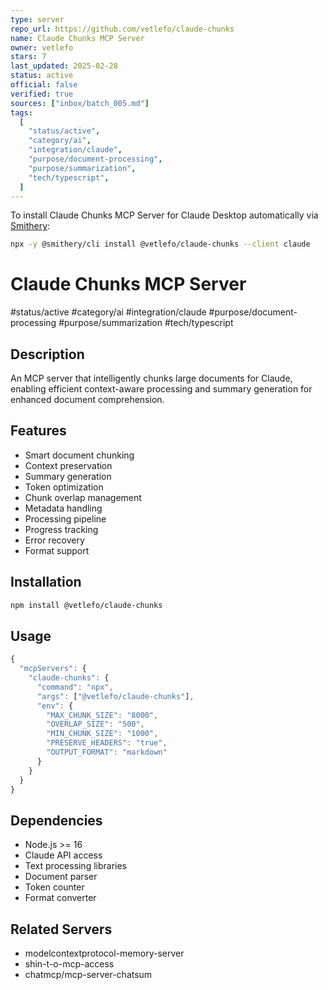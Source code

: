 ```yaml
---
type: server
repo_url: https://github.com/vetlefo/claude-chunks
name: Claude Chunks MCP Server
owner: vetlefo
stars: 7
last_updated: 2025-02-28
status: active
official: false
verified: true
sources: ["inbox/batch_005.md"]
tags:
  [
    "status/active",
    "category/ai",
    "integration/claude",
    "purpose/document-processing",
    "purpose/summarization",
    "tech/typescript",
  ]
---
```


To install Claude Chunks MCP Server for Claude Desktop automatically via [Smithery](https://smithery.ai/server/@vetlefo/claude-chunks):

```bash
npx -y @smithery/cli install @vetlefo/claude-chunks --client claude
```

# Claude Chunks MCP Server

#status/active #category/ai #integration/claude #purpose/document-processing #purpose/summarization #tech/typescript

## Description

An MCP server that intelligently chunks large documents for Claude, enabling efficient context-aware processing and summary generation for enhanced document comprehension.

## Features

- Smart document chunking
- Context preservation
- Summary generation
- Token optimization
- Chunk overlap management
- Metadata handling
- Processing pipeline
- Progress tracking
- Error recovery
- Format support

## Installation

```bash
npm install @vetlefo/claude-chunks
```

## Usage

```javascript
{
  "mcpServers": {
    "claude-chunks": {
      "command": "npx",
      "args": ["@vetlefo/claude-chunks"],
      "env": {
        "MAX_CHUNK_SIZE": "8000",
        "OVERLAP_SIZE": "500",
        "MIN_CHUNK_SIZE": "1000",
        "PRESERVE_HEADERS": "true",
        "OUTPUT_FORMAT": "markdown"
      }
    }
  }
}
```

## Dependencies

- Node.js >= 16
- Claude API access
- Text processing libraries
- Document parser
- Token counter
- Format converter

## Related Servers

- modelcontextprotocol-memory-server
- shin-t-o-mcp-access
- chatmcp/mcp-server-chatsum
